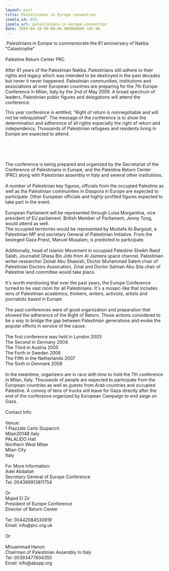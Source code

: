 ```yaml
---
layout: post
title: Palestinians in Europe convention
joomla_id: 853
joomla_url: palestinians-in-europe-convention
date: 2009-04-30 09:00:00.000000000 +02:00
---
```

<p> Palestinians in Europe to commemorate the 61 anniversary of Nakba "Catastrophe"<br /><br />Palestine Return Center PRC <br /><br />After 61 years of the Palestinian Nakba. Palestinians still adhere to their rights and legacy which was intended to be destroyed in the past decades but never it never happened. Palestinian communities, institutions and associations all over European countries are preparing for the 7th Europe Conference in Milan, Italy by the 2nd of May 2009. A broad spectrum of leaders, Palestinian public figures and delegations will attend the conference.</p>
<p>This year conference is entitled; "Right of return is nonnegotiable and will not be relinquished". The message of the conference is to show the determination and adherence of all rights especially the right of return and independency. Thousands of Palestinian refugees and residents living in Europe are expected to attend.</p>
<p> </p>

<div></div>
<br /><br />The conference is being prepared and organized by the Secretariat of the Conference of Palestinians in Europe, and the Palestine Return Center (PRC) along with Palestinian assembly in Italy and several other institutions.<br /><br />A number of Palestinian key figures, officials from the occupied Palestine as well as the Palestinian communities in Diaspora in Europe are expected to participate. Other European officials and highly-profiled figures expected to take part in the event.<br /><br />European Parliament will be represented through Luisa Morgantina, vice president of EU parliament. British Member of Parliament, Jenny Tong, would attend as well.<br />The occupied territories would be represented by Mustafa Al-Bargouti, a Palestinian MP and secretary General of Palestinian Initiative. From the besieged Gaza Priest, Manuel Musalam, is predicted to participate.<br /><br />Additionally, head of Islamic Movement in occupied Palestine Sheikh Raed Salah, Journalist Ghasa Bin Jido from Al Jazeera space channel, Palestinian writer-researcher Zeinat Abu Shawish, Doctor Muhammad Salem chair of Palestinian Doctors Assoication, Zinat and Doctor Salman Abu Sita chair of Palestine land committee would take place.<br /><br />It's worth mentioning that over the past years, the Europe Conference turned to be vast room for all Palestinians. It's a mosaic-like that includes tens of Palestinian academics, thinkers, writers, activists, artists and journalists based in Europe. <br /><br />The past conferences were of good organization and preparation that showed the adherence of the Right of Return. Those actions considered to be a way to bridge the gap between Palestinian generations and evoke the popular efforts in service of the cause. <br /><br />The first conference was held in London 2003<br />The Second in Germany 2004<br />The Third in Austria 2005<br />The Forth in Sweden 2006<br />The Fifth in the Netherlands 2007<br />The Sixth in Denmark 2008<br /><br />In the meantime, organizers are in race with time to hold the 7th conference in Milan, Italy. Thousands of people are expected to participate from the European countries as well as guests from Arab countries and occupied Palestine. A convoy of tens of trucks will leave for Gaza directly after the end of the conference organized by European Campaign to end siege on Gaza. <br /><br />Contact Info: <br /><br />Venue:<br />1 Piazzale Carlo Stuparich<br />Milan20148 Italy<br />PALALIDO Hall<br />Northern West Milan<br />Milan City<br />Italy <br /><br />For More Information:<br />Adel Abdallah<br />Secretary General of Europe Conference<br />Tel: 004369913811754<br /><br />Or<br />Majed El Zir <br />President of Europe Conference <br />Director of Return Center <br /><br />Tel: 00442084530919<br />Email: info@prc.org.uk<br /><br />Or<br /><br />Mhuammad Hanon <br />Chairman of Palestinian Assembly in Italy<br />Tel: 00393477604355<br />Email: info@abspp.org<br /><br /><br /><br />
